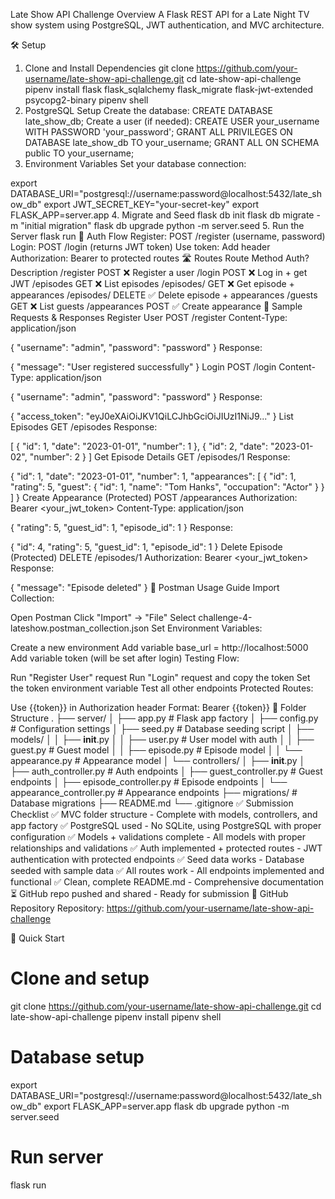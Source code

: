 Late Show API Challenge
Overview
A Flask REST API for a Late Night TV show system using PostgreSQL, JWT authentication, and MVC architecture.

🛠 Setup
1. Clone and Install Dependencies
git clone https://github.com/your-username/late-show-api-challenge.git
cd late-show-api-challenge
pipenv install flask flask_sqlalchemy flask_migrate flask-jwt-extended psycopg2-binary
pipenv shell
2. PostgreSQL Setup
Create the database:
CREATE DATABASE late_show_db;
Create a user (if needed):
CREATE USER your_username WITH PASSWORD 'your_password';
GRANT ALL PRIVILEGES ON DATABASE late_show_db TO your_username;
GRANT ALL ON SCHEMA public TO your_username;
3. Environment Variables
Set your database connection:

export DATABASE_URI="postgresql://username:password@localhost:5432/late_show_db"
export JWT_SECRET_KEY="your-secret-key"
export FLASK_APP=server.app
4. Migrate and Seed
flask db init
flask db migrate -m "initial migration"
flask db upgrade
python -m server.seed
5. Run the Server
flask run
🔐 Auth Flow
Register: POST /register (username, password)
Login: POST /login (returns JWT token)
Use token: Add header Authorization: Bearer <token> to protected routes
🛣 Routes
Route	Method	Auth?	Description
/register	POST	❌	Register a user
/login	POST	❌	Log in + get JWT
/episodes	GET	❌	List episodes
/episodes/	GET	❌	Get episode + appearances
/episodes/	DELETE	✅	Delete episode + appearances
/guests	GET	❌	List guests
/appearances	POST	✅	Create appearance
📝 Sample Requests & Responses
Register User
POST /register
Content-Type: application/json

{
  "username": "admin",
  "password": "password"
}
Response:

{
  "message": "User registered successfully"
}
Login
POST /login
Content-Type: application/json

{
  "username": "admin",
  "password": "password"
}
Response:

{
  "access_token": "eyJ0eXAiOiJKV1QiLCJhbGciOiJIUzI1NiJ9..."
}
List Episodes
GET /episodes
Response:

[
  {
    "id": 1,
    "date": "2023-01-01",
    "number": 1
  },
  {
    "id": 2,
    "date": "2023-01-02",
    "number": 2
  }
]
Get Episode Details
GET /episodes/1
Response:

{
  "id": 1,
  "date": "2023-01-01",
  "number": 1,
  "appearances": [
    {
      "id": 1,
      "rating": 5,
      "guest": {
        "id": 1,
        "name": "Tom Hanks",
        "occupation": "Actor"
      }
    }
  ]
}
Create Appearance (Protected)
POST /appearances
Authorization: Bearer <your_jwt_token>
Content-Type: application/json

{
  "rating": 5,
  "guest_id": 1,
  "episode_id": 1
}
Response:

{
  "id": 4,
  "rating": 5,
  "guest_id": 1,
  "episode_id": 1
}
Delete Episode (Protected)
DELETE /episodes/1
Authorization: Bearer <your_jwt_token>
Response:

{
  "message": "Episode deleted"
}
🧪 Postman Usage Guide
Import Collection:

Open Postman
Click "Import" → "File"
Select challenge-4-lateshow.postman_collection.json
Set Environment Variables:

Create a new environment
Add variable base_url = http://localhost:5000
Add variable token (will be set after login)
Testing Flow:

Run "Register User" request
Run "Login" request and copy the token
Set the token environment variable
Test all other endpoints
Protected Routes:

Use {{token}} in Authorization header
Format: Bearer {{token}}
📁 Folder Structure
.
├── server/
│   ├── app.py              # Flask app factory
│   ├── config.py           # Configuration settings
│   ├── seed.py             # Database seeding script
│   ├── models/
│   │   ├── __init__.py
│   │   ├── user.py         # User model with auth
│   │   ├── guest.py        # Guest model
│   │   ├── episode.py      # Episode model
│   │   └── appearance.py   # Appearance model
│   └── controllers/
│       ├── __init__.py
│       ├── auth_controller.py      # Auth endpoints
│       ├── guest_controller.py     # Guest endpoints
│       ├── episode_controller.py   # Episode endpoints
│       └── appearance_controller.py # Appearance endpoints
├── migrations/             # Database migrations
├── README.md
└── .gitignore
✅ Submission Checklist
✅ MVC folder structure - Complete with models, controllers, and app factory
✅ PostgreSQL used - No SQLite, using PostgreSQL with proper configuration
✅ Models + validations complete - All models with proper relationships and validations
✅ Auth implemented + protected routes - JWT authentication with protected endpoints
✅ Seed data works - Database seeded with sample data
✅ All routes work - All endpoints implemented and functional
✅ Clean, complete README.md - Comprehensive documentation
⏳ GitHub repo pushed and shared - Ready for submission
🔗 GitHub Repository
Repository: https://github.com/your-username/late-show-api-challenge

🚀 Quick Start
# Clone and setup
git clone https://github.com/your-username/late-show-api-challenge.git
cd late-show-api-challenge
pipenv install
pipenv shell

# Database setup
export DATABASE_URI="postgresql://username:password@localhost:5432/late_show_db"
export FLASK_APP=server.app
flask db upgrade
python -m server.seed

# Run server
flask run
